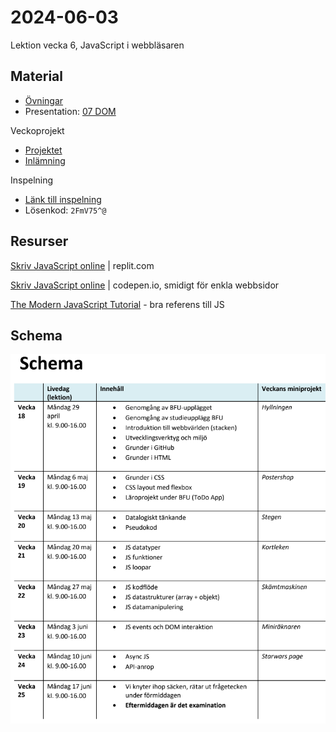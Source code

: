 # 2024-06-03
Lektion vecka 6, JavaScript i webbläsaren

## Material
+ [Övningar](exercises.md)
+ Presentation: [07 DOM](https://docs.google.com/presentation/d/1J4sKyun1Zt_XP_lneAWP1dmhGue4YCqqP6T8gySJ5DM/edit?usp=sharing)


Veckoprojekt
+ [Projektet](projekt.md)
+ [Inlämning](https://docs.google.com/forms/d/e/1FAIpQLSdd-SsnUdmEGHyAAr930i_MgQBNfWadpogx_FW_Up48nQDIzQ/viewform?usp=sf_link)

Inspelning
+ [Länk till inspelning](https://folkuniversitetet-se.zoom.us/rec/share/ZHLGBhk9GLISmmNRAEwlp7acASf8CFZQDwCQic-aqjGaVvhLRgv5xxgqbgPtVUgd.wS4Rt-1qQhsbM4Ou)
+ Lösenkod: `2FmV75^@`


## Resurser

[Skriv JavaScript online](https://replit.com/) | replit.com

[Skriv JavaScript online](https://codepen.io/) | codepen.io, smidigt för enkla webbsidor

[The Modern JavaScript Tutorial](https://javascript.info/) - bra referens till JS

## Schema
![Schema för kursen](schema.png)

